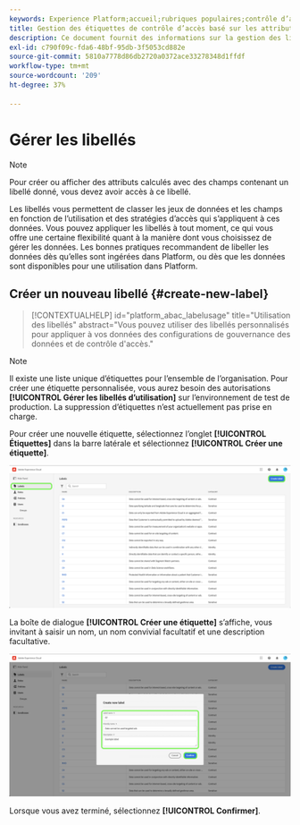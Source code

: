 ```yaml
---
keywords: Experience Platform;accueil;rubriques populaires;contrôle d’accès;contrôle d’accès basé sur les attributs;ABAC
title: Gestion des étiquettes de contrôle d’accès basé sur les attributs
description: Ce document fournit des informations sur la gestion des libellés par le biais de l’interface Autorisations dans Adobe Experience Cloud.
exl-id: c790f09c-fda6-48bf-95db-3f5053cd882e
source-git-commit: 5810a7778d86db2720a0372ace33278348d1ffdf
workflow-type: tm+mt
source-wordcount: '209'
ht-degree: 37%

---
```


# Gérer les libellés

>[!NOTE]
>
>Pour créer ou afficher des attributs calculés avec des champs contenant un libellé donné, vous devez avoir accès à ce libellé.

Les libellés vous permettent de classer les jeux de données et les champs en fonction de l’utilisation et des stratégies d’accès qui s’appliquent à ces données. Vous pouvez appliquer les libellés à tout moment, ce qui vous offre une certaine flexibilité quant à la manière dont vous choisissez de gérer les données. Les bonnes pratiques recommandent de libeller les données dès qu’elles sont ingérées dans Platform, ou dès que les données sont disponibles pour une utilisation dans Platform.

## Créer un nouveau libellé {#create-new-label}

>[!CONTEXTUALHELP]
>id="platform_abac_labelusage"
>title="Utilisation des libellés"
>abstract="Vous pouvez utiliser des libellés personnalisés pour appliquer à vos données des configurations de gouvernance des données et de contrôle d&#39;accès."

>[!NOTE]
>
>Il existe une liste unique d’étiquettes pour l’ensemble de l’organisation. Pour créer une étiquette personnalisée, vous aurez besoin des autorisations **[!UICONTROL Gérer les libellés d’utilisation]** sur l’environnement de test de production. La suppression d’étiquettes n’est actuellement pas prise en charge.

Pour créer une nouvelle étiquette, sélectionnez l’onglet **[!UICONTROL Étiquettes]** dans la barre latérale et sélectionnez **[!UICONTROL Créer une étiquette]**.

![flac-new-label](../../images/flac-ui/create-label.png)

La boîte de dialogue **[!UICONTROL Créer une étiquette]** s’affiche, vous invitant à saisir un nom, un nom convivial facultatif et une description facultative.

![new-label-info](../../images/flac-ui/new-label-info.png)

Lorsque vous avez terminé, sélectionnez **[!UICONTROL Confirmer]**.
